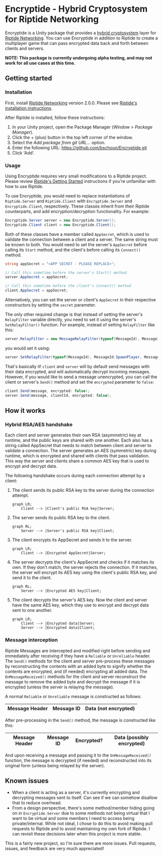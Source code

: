 # Encryptide - Hybrid Cryptosystem for Riptide Networking
Encryptide is a Unity package that provides a [hybrid cryptosystem](https://en.wikipedia.org/wiki/Hybrid_cryptosystem) layer for [Riptide Networking](https://github.com/RiptideNetworking/Riptide). You can use Encryptide in addition to Riptide to create a multiplayer game that can pass encrypted data back and forth between clients and servers.

**NOTE: This package is currently undergoing alpha testing, and may not work for all use cases at this time.**

## Getting started

### Installation
First, install [Riptide Networking](https://github.com/RiptideNetworking/Riptide) version 2.0.0. Please see [Riptide's installation instructions](https://riptide.tomweiland.net/manual/overview/installation.html).

After Riptide is installed, follow these instructions:

1. In your Unity project, open the Package Manager (*Window* > *Package Manager*).
2. Click the + (plus) button in the top left corner of the window.
3. Select the *Add package from git URL...* option.
4. Enter the following URL: https://github.com/bschoun/Encryptide.git
5. Click 'Add'.

### Usage
Using Encryptide requires very small modifications to a Riptide project. Please review [Riptide's Getting Started](https://riptide.tomweiland.net/manual/overview/getting-started.html) instructions if you're unfamiliar with how to use Riptide.

To use Encryptide, you would need to replace instantiations of ``Riptide.Server`` and ``Riptide.Client`` with ``Encryptide.Server`` and ``Encryptide.Client``, respectively. These classes inherit from their Riptide counterparts, and add encryption/decryption functionality. For example:

```csharp
Encryptide.Server server = new Encryptide.Server();
Encryptide.Client client = new Encryptide.Client();
```
Both of these classes have a member called `AppSecret`, which is used to validate the connection between a client and a server. The same string must be known to both. You would need to set the server's `AppSecret` before calling its `Start` method, and the client's before calling its `Connect()` method.

```csharp
string appSecret = "<APP SECRET - PLEASE REPLACE>";

// Call this sometime before the server's Start() method
server.AppSecret = appSecret;

// Call this sometime before the client's Connect() method
client.AppSecret = appSecret;
```

Alternatively, you can set the server or client's `AppSecret` in their respective constructors by setting the `secret` parameter.

The only other required change is that instead of setting the server's `RelayFilter` variable directly, you need to set it using the server's `SetRelayFilter()` function. For example, instead of setting `RelayFilter` like this:

```csharp
server.RelayFilter = new MessageRelayFilter(typeof(MessageId), MessageId.SpawnPlayer, MessageId.PlayerMovement);
```

you would set it using:

```csharp
server.SetRelayFilter(typeof(MessageId), MessageId.SpawnPlayer, MessageId.PlayerMovement);
```

That's basically it! ``client`` and ``server`` will by default send messages with their data encrypted, and will automatically decrypt incoming messages. However, if you would like to send a message unencrypted, you can call the client or server's ``Send()`` method and set the `encrypted` parameter to `false`:

```csharp
client.Send(message, encrypted: false);
server.Send(message, clientId, encrypted: false);
```

## How it works

### Hybrid RSA/AES handshake

Each client and server generates their own RSA (asymmetric) key at runtime, and the public keys are shared with one another. Each also has a string called AppSecret that needs to match between client and server to validate a connection. The server generates an AES (symmetric) key during runtime, which is encrypted and shared with clients that pass validation. This way the server and clients share a common AES key that is used to encrypt and decrypt data.

The following handshake occurs during each connection attempt by a client:

1. The client sends its public RSA key to the server during the connection attempt.
    ```mermaid
    graph LR;
        Client --> |Client's public RSA key|Server;
    ```

2. The server sends its public RSA key to the client.
    ```mermaid
    graph RL;
        Server --> |Server's public RSA key|Client;
    ```

3. The client encrypts its AppSecret and sends it to the server.

    ```mermaid
    graph LR;
        Client --> |Encrypted AppSecret|Server;
    ```

4. The server decrypts the client's AppSecret and checks if it matches its own. If they don't match, the server rejects the connection. If it matches, the server will encrypt its AES key using the client's public RSA key, and send it to the client.

    ```mermaid
    graph RL;
        Server --> |Encrypted AES key|Client;
    ```

5. The client decrypts the server's AES key. Now the client and server have the same AES key, which they use to encrypt and decrypt data sent to one another.

    ```mermaid
    graph LR;
        Client --> |Encrypted data|Server;
        Server --> |Encrypted data|Client;
    ```
### Message interception
Riptide Messages are intercepted and modified right before sending and immediately after receiving if they have a `Reliable` or `Unreliable` header. The ``Send()`` methods for the client and server pre-process these messages by reconstructing the contents with an added byte to signify whether the contents are encrypted, and (if needed) encrypting all added data. The ``OnMessageReceived()`` methods for the client and server reconstruct the message to remove the added byte and decrypt the message if it is encrypted (unless the server is relaying the message).

A normal `Reliable` or `Unreliable` message is constructed as follows:

| Message Header | Message ID | Data (not encrypted)|
| ----------- | ----------- | ----------- |

After pre-processing in the ``Send()`` method, the message is constructed like this:

| Message Header | Message ID | Encrypted? | Data (possibly encrypted) |
| ----------- | ----------- | ----------- | --------- |

And upon receiving a message and passing it to the ``OnMessageReceived()`` function, the message is decrypted (if needed) and reconstructed into its original form (unless being relayed by the server).

## Known issues

- When a client is acting as a server, it's currently encrypting and decrypting messages sent to itself. Can see if we can somehow disallow that to reduce overhead.
- From a design perspective, there's some method/member hiding going on in `Encryptide.Server` due to some methods not being virtual that I want to be virtual and some members I need to access being private/internal. While not ideal, I chose to do this to avoid making pull requests to Riptide and to avoid maintaining my own fork of Riptide. I can revisit these decisions later when this project is more stable.

This is a fairly new project, so I'm sure there are more issues. Pull requests, issues, and feedback are very much appreciated!




